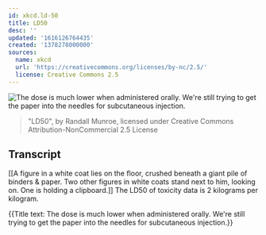 ```yaml
---
id: xkcd.ld-50
title: LD50
desc: ''
updated: '1616126764435'
created: '1378278000000'
sources:
  name: xkcd
  url: 'https://creativecommons.org/licenses/by-nc/2.5/'
  license: Creative Commons 2.5
---
```

![The dose is much lower when administered orally. We're still trying to get the paper into the needles for subcutaneous injection.](https://imgs.xkcd.com/comics/ld50.png)
> "LD50", by Randall Munroe, licensed under Creative Commons Attribution-NonCommercial 2.5 License

## Transcript
[[A figure in a white coat lies on the floor, crushed beneath a giant pile of binders & paper. Two other figures in white coats stand next to him, looking on. One is holding a clipboard.]]
The LD50 of toxicity data is 2 kilograms per kilogram.

{{Title text: The dose is much lower when administered orally. We're still trying to get the paper into the needles for subcutaneous injection.}}
